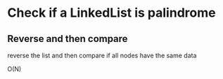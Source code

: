 # Check if a LinkedList is palindrome

## Reverse and then compare

reverse the list and then compare if all nodes have the same data

O(N)

